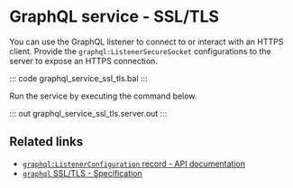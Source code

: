 # GraphQL service - SSL/TLS

You can use the GraphQL listener to connect to or interact with an HTTPS client. Provide the `graphql:ListenerSecureSocket` configurations to the server to expose an HTTPS connection.

::: code graphql_service_ssl_tls.bal :::

Run the service by executing the command below.

::: out graphql_service_ssl_tls.server.out :::

## Related links
- [`graphql:ListenerConfiguration` record - API documentation](https://lib.ballerina.io/ballerina/graphql/latest/records/ListenerConfiguration)
- [`graphql` SSL/TLS - Specification](/spec/graphql/#1121-ssltls)
